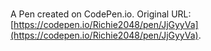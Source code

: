 # 

A Pen created on CodePen.io. Original URL: [https://codepen.io/Richie2048/pen/JjGyyVa](https://codepen.io/Richie2048/pen/JjGyyVa).


